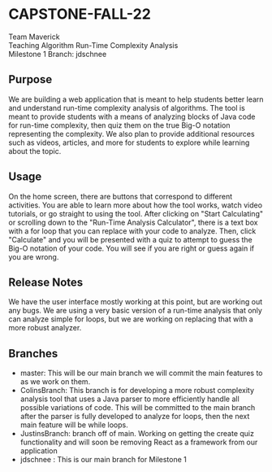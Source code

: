 # CAPSTONE-FALL-22
 Team Maverick <br />
 Teaching Algorithm Run-Time Complexity Analysis <br />
 Milestone 1 Branch: jdschnee <br />

## Purpose
We are building a web application that is meant to help students better learn and understand run-time complexity analysis of algorithms. The tool is meant to provide students with a means of analyzing blocks of Java code for run-time complexity, then quiz them on the true Big-O notation representing the complexity. We also plan to provide additional resources such as videos, articles, and more for  students to explore while learning about the topic.
## Usage
On the home screen, there are buttons that correspond to different activities. You are able to learn more about how the tool works, watch video tutorials, or go straight to using the tool. After clicking on "Start Calculating" or scrolling down to the "Run-Time Analysis Calculator", there is a text box with a for loop that you can replace with your code to analyze. Then, click "Calculate" and you will be presented with a quiz to attempt to guess the Big-O notation of your code. You will see if you are right or guess again if you are wrong.
## Release Notes
We have the user interface mostly working at this point, but are working out any bugs. We are using a very basic version of a run-time analysis that only can analyze simple for loops, but we are working on replacing that with a more robust analyzer. 
## Branches
- master: This will be our main branch we will commit the main features to as
we work on them.
- ColinsBranch: This branch is for developing a more robust complexity analysis tool that uses a Java parser to more efficiently handle all possible variations of code. This will be committed to the main branch after the parser is fully developed to analyze for loops, then the next main feature will be while loops.
- JustinsBranch: branch off of main. Working on getting the create quiz functionality and will soon be removing React as a framework from our application
- jdschnee : This is our main branch for Milestone 1




